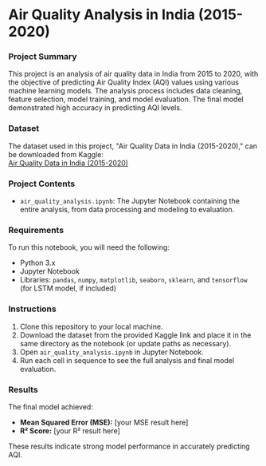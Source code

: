 # Air Quality Analysis in India (2015-2020)

### Project Summary
This project is an analysis of air quality data in India from 2015 to 2020, with the objective of predicting Air Quality Index (AQI) values using various machine learning models. The analysis process includes data cleaning, feature selection, model training, and model evaluation. The final model demonstrated high accuracy in predicting AQI levels.

### Dataset
The dataset used in this project, "Air Quality Data in India (2015-2020)," can be downloaded from Kaggle:  
[Air Quality Data in India (2015-2020)](https://www.kaggle.com/datasets/rohanrao/air-quality-data-in-india)

### Project Contents
- `air_quality_analysis.ipynb`: The Jupyter Notebook containing the entire analysis, from data processing and modeling to evaluation.

### Requirements
To run this notebook, you will need the following:
- Python 3.x
- Jupyter Notebook
- Libraries: `pandas`, `numpy`, `matplotlib`, `seaborn`, `sklearn`, and `tensorflow` (for LSTM model, if included)

### Instructions
1. Clone this repository to your local machine.
2. Download the dataset from the provided Kaggle link and place it in the same directory as the notebook (or update paths as necessary).
3. Open `air_quality_analysis.ipynb` in Jupyter Notebook.
4. Run each cell in sequence to see the full analysis and final model evaluation.

### Results
The final model achieved:
- **Mean Squared Error (MSE):** [your MSE result here]
- **R² Score:** [your R² result here]

These results indicate strong model performance in accurately predicting AQI.
